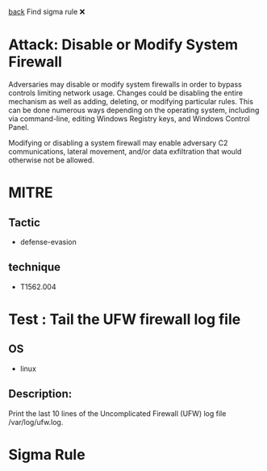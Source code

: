 
[back](../index.md)
Find sigma rule :x: 

# Attack: Disable or Modify System Firewall 

Adversaries may disable or modify system firewalls in order to bypass controls limiting network usage. Changes could be disabling the entire mechanism as well as adding, deleting, or modifying particular rules. This can be done numerous ways depending on the operating system, including via command-line, editing Windows Registry keys, and Windows Control Panel.

Modifying or disabling a system firewall may enable adversary C2 communications, lateral movement, and/or data exfiltration that would otherwise not be allowed. 

# MITRE
## Tactic
  - defense-evasion


## technique
  - T1562.004


# Test : Tail the UFW firewall log file
## OS
  - linux


## Description:
Print  the last 10 lines of the Uncomplicated Firewall (UFW) log file 
/var/log/ufw.log.


# Sigma Rule

